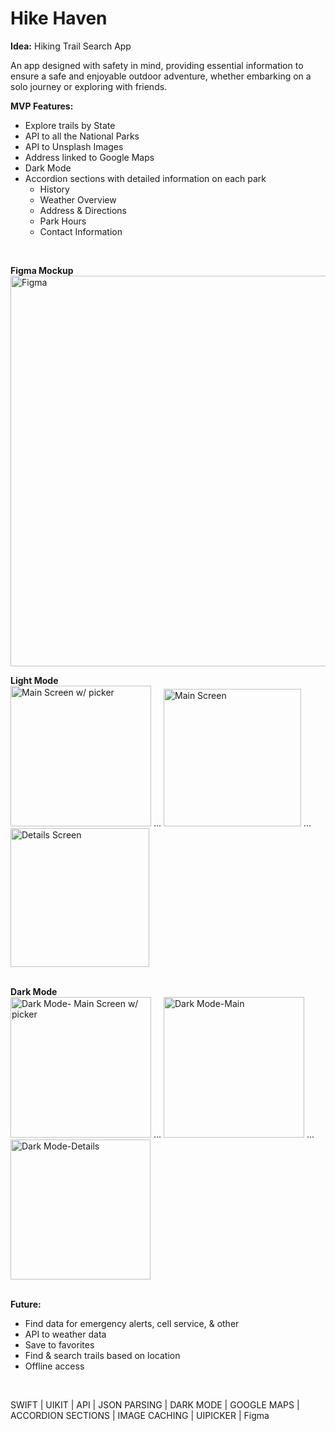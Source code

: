 # Hike Haven

**Idea:** Hiking Trail Search App

An app designed with safety in mind, providing essential information to ensure a safe and enjoyable outdoor adventure, whether embarking on a solo journey or exploring with friends.

**MVP Features:**
* Explore trails by State
* API to all the National Parks
* API to Unsplash Images
* Address linked to Google Maps
* Dark Mode 
* Accordion sections with detailed information on each park
    * History
    * Weather Overview
    * Address & Directions
    * Park Hours
    * Contact Information  
<br>

**Figma Mockup**
<br>
<img width="625" alt="Figma" src="https://github.com/dianatduong/hikehaven/assets/14034457/79c7045e-c4e6-4678-a2d9-688330b708d4">

**Light Mode**
<br>
<img width="225" alt="Main Screen w/ picker" src="https://github.com/dianatduong/hikehaven/assets/14034457/973d7494-80ef-4054-aea5-78d9cad8acf8">
<span>...</span>
<img width="220" alt="Main Screen" src="https://github.com/dianatduong/hikehaven/assets/14034457/09df84d5-ab84-41a4-b58a-6dee721cbe65"> 
<span>...</span>
<img width="222" alt="Details Screen" src="https://github.com/dianatduong/hikehaven/assets/14034457/d7e70774-b0f5-4837-8e95-23930f20472b">
<br><br>

**Dark Mode**
<br>
<img width="225" alt="Dark Mode- Main Screen w/ picker" src="https://github.com/dianatduong/hikehaven/assets/14034457/f6250ed4-3022-4184-9a57-918877e397b3">
<span>...</span>
<img width="225" alt="Dark Mode-Main" src="https://github.com/dianatduong/hikehaven/assets/14034457/805c216a-a812-4c0d-a3ed-855b4dde5636">
<span>...</span>
<img width="224" alt="Dark Mode-Details" src="https://github.com/dianatduong/hikehaven/assets/14034457/bab38e03-69fb-4c5f-858c-7086d07ea494">
<br>
<br>

**Future:**
* Find data for emergency alerts, cell service, & other 
* API to weather data
* Save to favorites
* Find & search trails based on location
* Offline access

<br>

SWIFT | UIKIT | API | JSON PARSING | DARK MODE | GOOGLE MAPS | ACCORDION SECTIONS | IMAGE CACHING | UIPICKER | Figma

